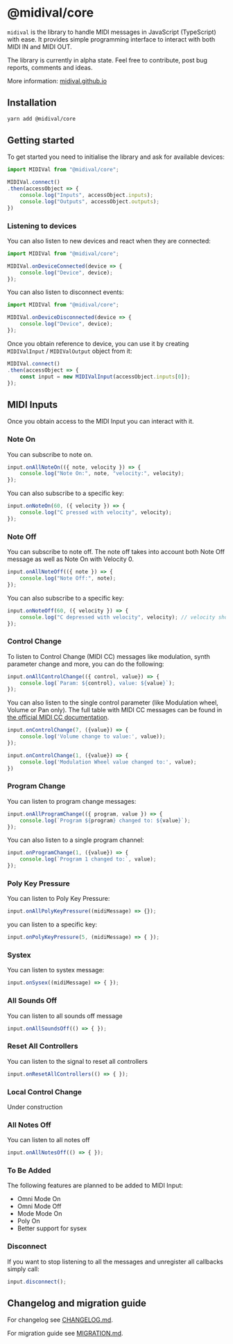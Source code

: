 # @midival/core

`midival` is the library to handle MIDI messages in JavaScript (TypeScript) with ease. It provides simple programming interface to interact with both MIDI IN and MIDI OUT.

The library is currently in alpha state. Feel free to contribute, post bug reports, comments and ideas.

More information: [midival.github.io](https://midival.github.io)

## Installation
```bash
yarn add @midival/core
```

## Getting started
To get started you need to initialise the library and ask for available devices:

```javascript
import MIDIVal from "@midival/core";

MIDIVal.connect()
.then(accessObject => {
    console.log("Inputs", accessObject.inputs);
    console.log("Outputs", accessObject.outputs);
})
```

### Listening to devices
You can also listen to new devices and react when they are connected:

```javascript
import MIDIVal from "@midival/core";

MIDIVal.onDeviceConnected(device => {
    console.log("Device", device);
});
```

You can also listen to disconnect events:

```javascript
import MIDIVal from "@midival/core";

MIDIVal.onDeviceDisconnected(device => {
    console.log("Device", device);
});
```

Once you obtain reference to device, you can use it by creating `MIDIValInput` / `MIDIValOutput` object from it:

```javascript
MIDIVal.connect()
.then(accessObject => {
    const input = new MIDIValInput(accessObject.inputs[0]);
});
```

## MIDI Inputs
Once you obtain access to the MIDI Input you can interact with it.

### Note On
You can subscribe to note on.

```javascript
input.onAllNoteOn(({ note, velocity }) => {
    console.log("Note On:", note, "velocity:", velocity);
});
```

You can also subscribe to a specific key:

```javascript
input.onNoteOn(60, ({ velocity }) => {
    console.log("C pressed with velocity", velocity);
});
```

### Note Off

You can subscribe to note off. The note off takes into account both Note Off message as well as Note On with Velocity 0.

```javascript
input.onAllNoteOff(({ note }) => {
    console.log("Note Off:", note);
});
```

You can also subscribe to a specific key:
```javascript
input.onNoteOff(60, ({ velocity }) => {
    console.log("C depressed with velocity", velocity); // velocity should be 0.
});
```

### Control Change

To listen to Control Change (MIDI CC) messages like modulation, synth parameter change and more, you can do the following:

```javascript
input.onAllControlChange(({ control, value}) => {
    console.log(`Param: ${control}, value: ${value}`);
});
```

You can also listen to the single control parameter (like Modulation wheel, Volume or Pan only). The full table with MIDI CC messages can be found in [the official MIDI CC documentation](https://www.midi.org/specifications-old/item/table-3-control-change-messages-data-bytes-2). 

```javascript
input.onControlChange(7, ({value}) => {
    console.log('Volume change to value:', value));
});

input.onControlChange(1, ({value}) => {
    console.log('Modulation Wheel value changed to:', value);
})
```

### Program Change

You can listen to program change messages:

```javascript
input.onAllProgramChange(({ program, value }) => {
    console.log(`Program ${program} changed to: ${value}`);
});
```

You can also listen to a single program channel:

```javascript
input.onProgramChange(1, ({value}) => {
    console.log(`Program 1 changed to:`, value);
});
```

### Poly Key Pressure

You can listen to Poly Key Pressure:

```javascript
input.onAllPolyKeyPressure((midiMessage) => {});
```

you can listen to a specific key:

```javascript
input.onPolyKeyPressure(5, (midiMessage) => { });
```

### Systex

You can listen to systex message:

```javascript
input.onSysex((midiMessage) => { });
```

### All Sounds Off

You can listen to all sounds off message

```javascript
input.onAllSoundsOff(() => { });
```

### Reset All Controllers

You can listen to the signal to reset all controllers

```javascript
input.onResetAllControllers(() => { });
```

### Local Control Change

Under construction

### All Notes Off

You can listen to all notes off

```javascript
input.onAllNotesOff(() => { });
```

### To Be Added
The following features are planned to be added to MIDI Input:
- Omni Mode On
- Omni Mode Off
- Mode Mode On
- Poly On
- Better support for sysex

### Disconnect

If you want to stop listening to all the messages and unregister all callbacks simply call:

```javascript
input.disconnect();
```

## Changelog and migration guide

For changelog see [CHANGELOG.md](./CHANGELOG.md).

For migration guide see [MIGRATION.md](./MIGRATION.md).